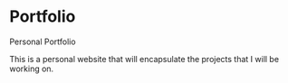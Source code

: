 # Portfolio
Personal Portfolio

This is a personal website that will encapsulate the projects that I will be working on.
